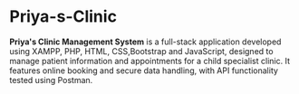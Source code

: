 # Priya-s-Clinic



**Priya's Clinic Management System** is a full-stack application developed using XAMPP, PHP, HTML, CSS,Bootstrap and JavaScript, designed to manage patient information and appointments for a child specialist clinic. It features online booking and secure data handling, with API functionality tested using Postman.
